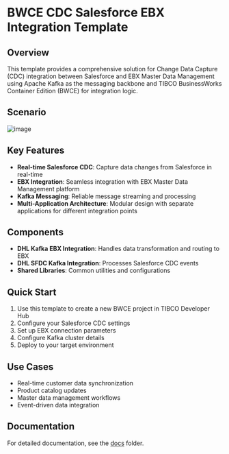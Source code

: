 # BWCE CDC Salesforce EBX Integration Template

## Overview
This template provides a comprehensive solution for Change Data Capture (CDC) integration between Salesforce and EBX Master Data Management using Apache Kafka as the messaging backbone and TIBCO BusinessWorks Container Edition (BWCE) for integration logic.

## Scenario
![image](https://github.com/mpandav/cdc-salesforce-ebx/assets/38240734/4e972e0d-36d7-477c-8c73-9be7c1b13836)

## Key Features
- **Real-time Salesforce CDC**: Capture data changes from Salesforce in real-time
- **EBX Integration**: Seamless integration with EBX Master Data Management platform
- **Kafka Messaging**: Reliable message streaming and processing
- **Multi-Application Architecture**: Modular design with separate applications for different integration points

## Components
- **DHL Kafka EBX Integration**: Handles data transformation and routing to EBX
- **DHL SFDC Kafka Integration**: Processes Salesforce CDC events
- **Shared Libraries**: Common utilities and configurations

## Quick Start
1. Use this template to create a new BWCE project in TIBCO Developer Hub
2. Configure your Salesforce CDC settings
3. Set up EBX connection parameters
4. Configure Kafka cluster details
5. Deploy to your target environment

## Use Cases
- Real-time customer data synchronization
- Product catalog updates
- Master data management workflows
- Event-driven data integration

## Documentation
For detailed documentation, see the [docs](./docs/index.md) folder.
